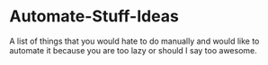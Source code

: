 # Automate-Stuff-Ideas
A list of things that you would hate to do manually and would like to automate it because you are too lazy or should I say too awesome.
